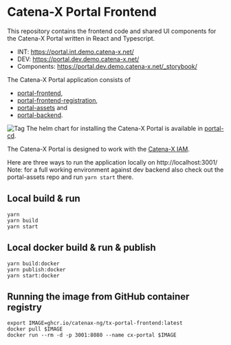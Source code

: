 # Catena-X Portal Frontend

This repository contains the frontend code and shared UI components for the Catena-X Portal written in React and Typescript.

* INT: https://portal.int.demo.catena-x.net/
* DEV: https://portal.dev.demo.catena-x.net/
* Components: https://portal.dev.demo.catena-x.net/_storybook/

The Catena-X Portal application consists of

* [portal-frontend](https://github.com/eclipse-tractusx/portal-frontend),
* [portal-frontend-registration](https://github.com/eclipse-tractusx/portal-frontend-registration),
* [portal-assets](https://github.com/eclipse-tractusx/portal-assets) and
* [portal-backend](https://github.com/eclipse-tractusx/portal-backend).

![Tag](https://img.shields.io/static/v1?label=&message=LeadingRepository&color=green&style=flat) The helm chart for installing the Catena-X Portal is available in [portal-cd](https://github.com/eclipse-tractusx/portal-cd).

The Catena-X Portal is designed to work with the [Catena-X IAM](https://github.com/eclipse-tractusx/portal-iam).

Here are three ways to run the application locally on http://localhost:3001/ 
Note: for a full working environment against dev backend also check out the portal-assets repo and run `yarn start` there.

## Local build & run

    yarn
    yarn build
    yarn start

## Local docker build & run & publish

    yarn build:docker
    yarn publish:docker
    yarn start:docker

## Running the image from GitHub container registry

    export IMAGE=ghcr.io/catenax-ng/tx-portal-frontend:latest
    docker pull $IMAGE
    docker run --rm -d -p 3001:8080 --name cx-portal $IMAGE
